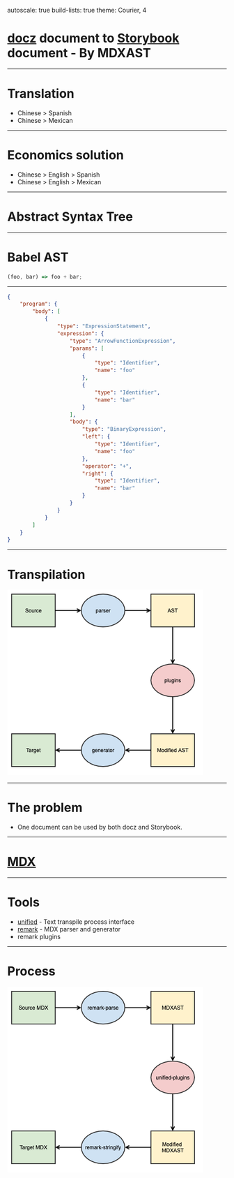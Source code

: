 autoscale: true
build-lists: true
theme: Courier, 4

# [docz](https://www.docz.site) document to [Storybook](https://storybook.js.org) document - By MDXAST

---

# Translation

* Chinese > Spanish
* Chinese > Mexican

---

# Economics solution

* Chinese > English > Spanish
* Chinese > English > Mexican

---

# Abstract Syntax Tree

---

# Babel AST

```javascript
(foo, bar) => foo + bar;
```

---

```json
{
    "program": {
        "body": [
            {
                "type": "ExpressionStatement",
                "expression": {
                    "type": "ArrowFunctionExpression",
                    "params": [
                        {
                            "type": "Identifier",
                            "name": "foo"
                        },
                        {
                            "type": "Identifier",
                            "name": "bar"
                        }
                    ],
                    "body": {
                        "type": "BinaryExpression",
                        "left": {
                            "type": "Identifier",
                            "name": "foo"
                        },
                        "operator": "+",
                        "right": {
                            "type": "Identifier",
                            "name": "bar"
                        }
                    }
                }
            }
        ]
    }
}
```

---

# Transpilation

![inline](./common-AST.png)

---

# The problem

* One document can be used by both docz and Storybook.

---

# [MDX](https://mdxjs.com)

---

# Tools

* [unified](https://unifiedjs.com) - Text transpile process interface
* [remark](https://remark.js.org) - MDX parser and generator
* remark plugins

---

# Process

![inline](./mdx-transpile-process.png)
